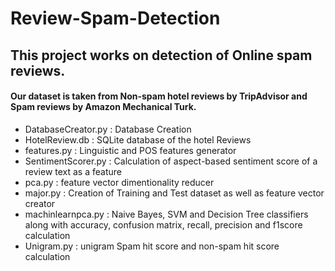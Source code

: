 # Review-Spam-Detection

## This project works on detection of Online spam reviews.

#### Our dataset is taken from Non-spam hotel reviews by TripAdvisor and Spam reviews by Amazon Mechanical Turk.

* DatabaseCreator.py : Database Creation
* HotelReview.db : SQLite database of the hotel Reviews 
* features.py : Linguistic and POS features generator
* SentimentScorer.py : Calculation of aspect-based sentiment score of a review text as a feature
* pca.py : feature vector dimentionality reducer
* major.py : Creation of Training and Test dataset as well as feature vector creator
* machinlearnpca.py : Naive Bayes, SVM and Decision Tree classifiers along with accuracy, confusion matrix, recall, precision and f1score calculation
* Unigram.py : unigram Spam hit score and non-spam hit score calculation
